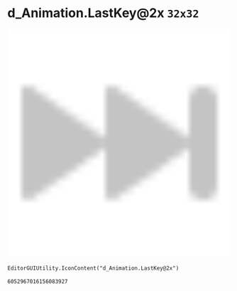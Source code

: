 # d_Animation.LastKey@2x `32x32`
<img src="/img/d_Animation.LastKey@2x.png" width=512 height=512>

``` CSharp
EditorGUIUtility.IconContent("d_Animation.LastKey@2x")
```
```
6052967016156083927
```
